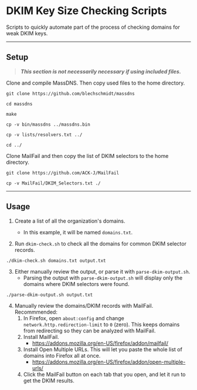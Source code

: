 
DKIM Key Size Checking Scripts
=============================

Scripts to quickly automate part of the process of checking domains for weak DKIM keys.

---

## Setup 

> ***This section is not necessarily necessary if using included files.***

Clone and compile MassDNS. Then copy used files to the home directory.

```
git clone https://github.com/blechschmidt/massdns

cd massdns

make

cp -v bin/massdns ../massdns.bin

cp -v lists/resolvers.txt ../

cd ../
```


Clone MailFail and then copy the list of DKIM selectors to the home directory.

```
git clone https://github.com/ACK-J/MailFail

cp -v MailFail/DKIM_Selectors.txt ./
```

---

## Usage

1. Create a list of all the organization's domains.
    - In this example, it will be named `domains.txt`.


2. Run `dkim-check.sh` to check all the domains for common DKIM selector records.

```
./dkim-check.sh domains.txt output.txt
```


3. Either manually review the output, or parse it with `parse-dkim-output.sh`.
    - Parsing the output with `parse-dkim-output.sh` will display only the domains where DKIM selectors were found.

```
./parse-dkim-output.sh output.txt
```


4. Manually review the domains/DKIM records with MailFail. Recommmended:
    1. In Firefox, open `about:config` and change `network.http.redirection-limit` to `0` (zero). This keeps domains from redirecting so they can be analyzed with MailFail.
    2. Install MailFail.
        - https://addons.mozilla.org/en-US/firefox/addon/mailfail/
    3. Install Open Multiple URLs. This will let you paste the whole list of domains into Firefox all at once.
        - https://addons.mozilla.org/en-US/firefox/addon/open-multiple-urls/
    4. Click the MailFail button on each tab that you open, and let it run to get the DKIM results.




